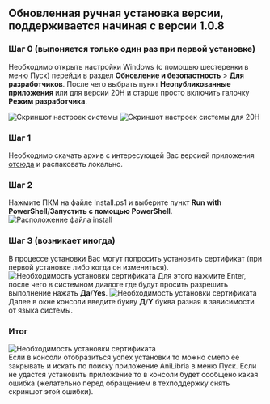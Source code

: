 ## Обновленная ручная установка версии, поддерживается начиная с версии 1.0.8

### Шаг 0 (выпоняется только один раз при первой установке)

Необходимо открыть настройки Windows (с помощью шестеренки в меню Пуск) перейди в раздел **Обновление и безопастность** > **Для разработчиков**.
После чего выбрать пункт **Неопубликованные приложения** или для версии 20H и старше просто включить галочку **Режим разработчика**.

![Скриншот настроек системы](https://github.com/anilibria/anilibria-win/blob/master/doc/assets/settingssideload.jpg)
![Скриншот настроек системы для 20H](https://github.com/anilibria/anilibria-win/blob/master/doc/assets/installpart0.png)

### Шаг 1

Необходимо скачать архив с интересующей Вас версией приложения [отсюда](https://github.com/anilibria/anilibria-win/releases) и распаковать локально.

### Шаг 2

Нажмите ПКМ на файле Install.ps1 и выберите пункт **Run with PowerShell**/**Запустить с помощью PowerShell**.
![Расположение файла install](https://github.com/anilibria/anilibria-win/blob/master/doc/assets/installpart1.png)

### Шаг 3 (возникает иногда)

В процессе установки Вас могут попросить установить сертификат (при первой установке либо когда он измениться).
![Необходимость установки сертификата](https://github.com/anilibria/anilibria-win/blob/master/doc/assets/installpart2.png)
Для этого нажмите Enter, после чего в системном диалоге где будут просить разрешить выполнение нажать **Да**/**Yes**.
![Необходимость установки сертификата](https://github.com/anilibria/anilibria-win/blob/master/doc/assets/installpart3.png)  
Далее в окне консоли введите букву **Д**/**Y** буква разная в зависимости от языка системы.

### Итог 
![Необходимость установки сертификата](https://github.com/anilibria/anilibria-win/blob/master/doc/assets/installpart4.png)  
Если в консоли отобразиться успех установки то можно смело ее закрывать и искать по поиску приложение AniLibria в меню Пуск.
Если не удастся установить приложение то в консоли будет сообщено какая ошибка (желательно перед обращением в техподдержку снять скриншот этой ошибки).
